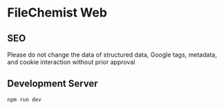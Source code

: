 # FileChemist Web

## SEO
Please do not change the data of structured data, Google tags, metadata, and cookie interaction without prior approval

## Development Server

```bash
npm run dev
```